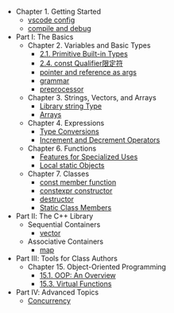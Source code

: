 - Chapter 1. Getting Started
  - [vscode config](docs/vscode.md)
  - [compile and debug](docs/C++编译compile与调试debug.md)
- Part Ⅰ: The Basics
  - Chapter 2. Variables and Basic Types
    - [2.1. Primitive Built-in Types](docs/2.1.primitive_built_in_types.md)
    - [2.4. const Qualifier限定符](docs/chapter_2_viariables_and_basic_types/const_qualifier.md)
    - [pointer and reference as args](docs/pointer_and_reference_as_args.md)
    - [grammar](docs/grammar.md)
    - [preprocessor](docs/preprocessor.md)
  - Chapter 3. Strings, Vectors, and Arrays
    - [Library string Type](docs/chapter_3_strings_vectors_and_arrays/字符和字符串.md)
    - [Arrays](docs/chapter_3_strings_vectors_and_arrays/arrays.md)
  - Chapter 4. Expressions
    - [Type Conversions](docs/type_conversions.md)
    - [Increment and Decrement Operators](docs/increment_and_decrement_operators.md)
  - Chapter 6. Functions
    - [Features for Specialized Uses](docs/chapter_6_functions/default_arguments.md)
    - [Local static Objects](docs/chapter_6_functions/local_static_objects.md)
  - Chapter 7. Classes
    - [const member function](docs/chapter_7_classes/const_member_function.md)
    - [constexpr constructor](docs/chapter_7_classes/constexpr_constructor.md)
    - [destructor](docs/chapter_7_classes/destructor.md)
    - [Static Class Members](docs/chapter_7_classes/static_class_members.md)
- Part Ⅱ: The C++ Library
  - Sequential Containers
    - [vector](docs/stl-vector.md)
  - Associative Containers
    - [map](docs/stl-map.md)
- Part Ⅲ: Tools for Class Authors
  - Chapter 15. Object-Oriented Programming
    - [15.1. OOP: An Overview](docs/15.1.oop_an_overview.md)
    - [15.3. Virtual Functions](docs/virtual_functions.md)
- Part Ⅳ: Advanced Topics
  - [Concurrency](docs/concurrency.md)